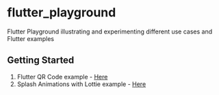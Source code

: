 # flutter_playground

Flutter Playground illustrating and experimenting different use cases and Flutter examples

## Getting Started

1. Flutter QR Code example - [Here](https://github.com/JosephineAkello/mojo_flutter_playground/tree/master/examples/flutter_qr_code)
2. Splash Animations with Lottie example - [Here](https://github.com/JosephineAkello/mojo_flutter_playground/tree/master/examples/lottie_flutter)
